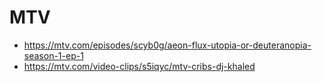 # MTV

- https://mtv.com/episodes/scyb0g/aeon-flux-utopia-or-deuteranopia-season-1-ep-1
- https://mtv.com/video-clips/s5iqyc/mtv-cribs-dj-khaled
